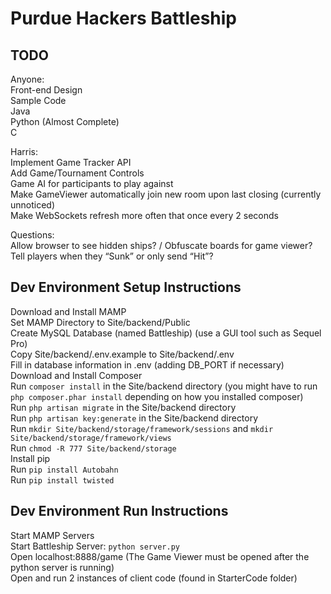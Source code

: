 Purdue Hackers Battleship
=======

TODO
-----------

Anyone:  
Front-end Design  
Sample Code  
	Java  
	Python (Almost Complete)  
	C

Harris:  
Implement Game Tracker API  
Add Game/Tournament Controls  
Game AI for participants to play against  
Make GameViewer automatically join new room upon last closing (currently unnoticed)  
Make WebSockets refresh more often that once every 2 seconds  

Questions:  
Allow browser to see hidden ships? / Obfuscate boards for game viewer?  
Tell players when they “Sunk” or only send “Hit”?  

Dev Environment Setup Instructions
-----------

Download and Install MAMP  
Set MAMP Directory to Site/backend/Public  
Create MySQL Database (named Battleship) (use a GUI tool such as Sequel Pro)  
Copy Site/backend/.env.example to Site/backend/.env  
Fill in database information in .env (adding DB_PORT if necessary)  
Download and Install Composer  
Run `composer install` in the Site/backend directory (you might have to run `php composer.phar install` depending on how you installed composer)  
Run `php artisan migrate` in the Site/backend directory  
Run `php artisan key:generate` in the Site/backend directory  
Run `mkdir Site/backend/storage/framework/sessions` and `mkdir Site/backend/storage/framework/views`  
Run `chmod -R 777 Site/backend/storage`  
Install pip  
Run `pip install Autobahn`  
Run `pip install twisted`  

Dev Environment Run Instructions
-----------

Start MAMP Servers  
Start Battleship Server: `python server.py`  
Open localhost:8888/game (The Game Viewer must be opened after the python server is running)  
Open and run 2 instances of client code (found in StarterCode folder)